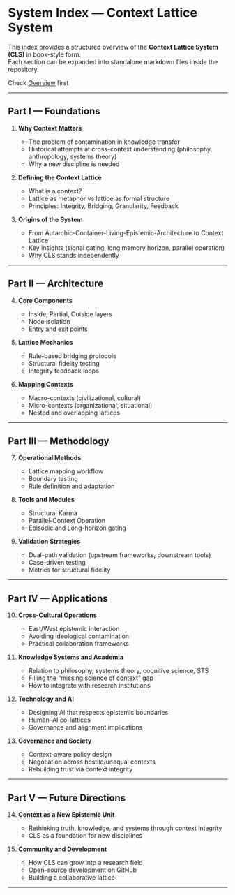 # System Index — Context Lattice System

This index provides a structured overview of the **Context Lattice System (CLS)** in book-style form.  
Each section can be expanded into standalone markdown files inside the repository.

Check [Overview](00_Overview.md) first

---

## Part I — Foundations
1. **Why Context Matters**  
   - The problem of contamination in knowledge transfer  
   - Historical attempts at cross-context understanding (philosophy, anthropology, systems theory)  
   - Why a new discipline is needed  

2. **Defining the Context Lattice**  
   - What is a context?  
   - Lattice as metaphor vs lattice as formal structure  
   - Principles: Integrity, Bridging, Granularity, Feedback  

3. **Origins of the System**  
   - From Autarchic-Container-Living-Epistemic-Architecture to Context Lattice  
   - Key insights (signal gating, long memory horizon, parallel operation)  
   - Why CLS stands independently  

---

## Part II — Architecture
4. **Core Components**  
   - Inside, Partial, Outside layers  
   - Node isolation  
   - Entry and exit points  

5. **Lattice Mechanics**  
   - Rule-based bridging protocols  
   - Structural fidelity testing  
   - Integrity feedback loops  

6. **Mapping Contexts**  
   - Macro-contexts (civilizational, cultural)  
   - Micro-contexts (organizational, situational)  
   - Nested and overlapping lattices  

---

## Part III — Methodology
7. **Operational Methods**  
   - Lattice mapping workflow  
   - Boundary testing  
   - Rule definition and adaptation  

8. **Tools and Modules**  
   - Structural Karma  
   - Parallel-Context Operation  
   - Episodic and Long-horizon gating  

9. **Validation Strategies**  
   - Dual-path validation (upstream frameworks, downstream tools)  
   - Case-driven testing  
   - Metrics for structural fidelity  

---

## Part IV — Applications
10. **Cross-Cultural Operations**  
    - East/West epistemic interaction  
    - Avoiding ideological contamination  
    - Practical collaboration frameworks  

11. **Knowledge Systems and Academia**  
    - Relation to philosophy, systems theory, cognitive science, STS  
    - Filling the “missing science of context” gap  
    - How to integrate with research institutions  

12. **Technology and AI**  
    - Designing AI that respects epistemic boundaries  
    - Human–AI co-lattices  
    - Governance and alignment implications  

13. **Governance and Society**  
    - Context-aware policy design  
    - Negotiation across hostile/unequal contexts  
    - Rebuilding trust via context integrity  

---

## Part V — Future Directions
14. **Context as a New Epistemic Unit**  
    - Rethinking truth, knowledge, and systems through context integrity  
    - CLS as a foundation for new disciplines  

15. **Community and Development**  
    - How CLS can grow into a research field  
    - Open-source development on GitHub  
    - Building a collaborative lattice  

---
